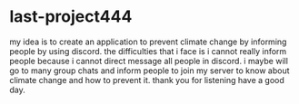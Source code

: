 # last-project444
my idea is to create an application to prevent climate change by informing people by using discord.
the difficulties that i face is i cannot really inform people because i cannot direct message all people in discord.
i maybe will go to many group chats and inform people to join my server to know about climate change and how to prevent it.
thank you for listening have a good day.
